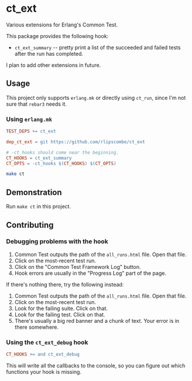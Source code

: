 # ct_ext

Various extensions for Erlang's Common Test.

This package provides the following hook:

- `ct_ext_summary` -- pretty print a list of the succeeded and failed tests after the run has completed.

I plan to add other extensions in future.

## Usage

This project only supports `erlang.mk` or directly using `ct_run`, since I'm not sure that `rebar3` needs it.

### Using `erlang.mk`

```makefile
TEST_DEPS += ct_ext

dep_ct_ext = git https://github.com/rlipscombe/ct_ext

# -ct_hooks should come near the beginning.
CT_HOOKS = ct_ext_summary
CT_OPTS = -ct_hooks $(CT_HOOKS) $(CT_OPTS)
```

```sh
make ct
```

## Demonstration

Run `make ct` in this project.

## Contributing

### Debugging problems with the hook

1. Common Test outputs the path of the `all_runs.html` file. Open that file.
2. Click on the most-recent test run.
3. Click on the "Common Test Framework Log" button.
4. Hook errors are usually in the "Progress Log" part of the page.

If there's nothing there, try the following instead:

1. Common Test outputs the path of the `all_runs.html` file. Open that file.
2. Click on the most-recent test run.
3. Look for the failing suite. Click on that.
4. Look for the failing test. Click on that.
5. There's usually a big red banner and a chunk of text. Your error is in there somewhere.

### Using the `ct_ext_debug` hook

```makefile
CT_HOOKS += and ct_ext_debug
```

This will write all the callbacks to the console, so you can figure out which functions your hook is missing.
